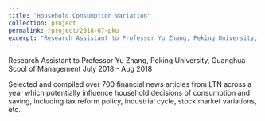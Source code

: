 ```yaml
---
title: "Household Consumption Variation"
collection: project
permalink: /project/2018-07-pku
excerpt: "Research Assistant to Professor Yu Zhang, Peking University, Guanghua Scool of Management"
---
```


Research Assistant to Professor Yu Zhang, Peking University, Guanghua Scool of Management
July 2018 - Aug 2018

Selected and compiled over 700 financial news articles from LTN across a year which potentially influence household
decisions of consumption and saving, including tax reform policy, industrial cycle, stock market variations, etc.

